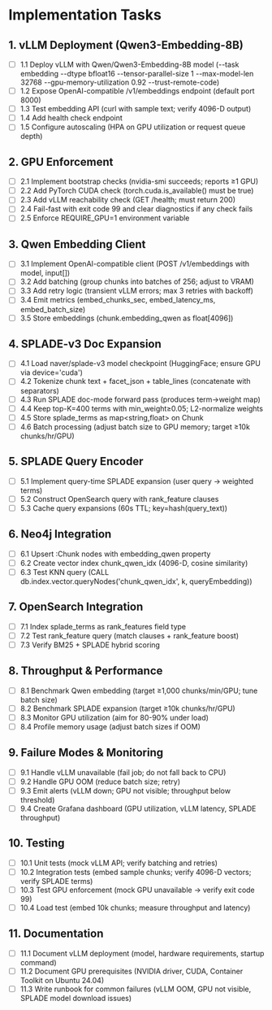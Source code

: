 # Implementation Tasks

## 1. vLLM Deployment (Qwen3-Embedding-8B)

- [ ] 1.1 Deploy vLLM with Qwen/Qwen3-Embedding-8B model (--task embedding --dtype bfloat16 --tensor-parallel-size 1 --max-model-len 32768 --gpu-memory-utilization 0.92 --trust-remote-code)
- [ ] 1.2 Expose OpenAI-compatible /v1/embeddings endpoint (default port 8000)
- [ ] 1.3 Test embedding API (curl with sample text; verify 4096-D output)
- [ ] 1.4 Add health check endpoint
- [ ] 1.5 Configure autoscaling (HPA on GPU utilization or request queue depth)

## 2. GPU Enforcement

- [ ] 2.1 Implement bootstrap checks (nvidia-smi succeeds; reports ≥1 GPU)
- [ ] 2.2 Add PyTorch CUDA check (torch.cuda.is_available() must be true)
- [ ] 2.3 Add vLLM reachability check (GET /health; must return 200)
- [ ] 2.4 Fail-fast with exit code 99 and clear diagnostics if any check fails
- [ ] 2.5 Enforce REQUIRE_GPU=1 environment variable

## 3. Qwen Embedding Client

- [ ] 3.1 Implement OpenAI-compatible client (POST /v1/embeddings with model, input[])
- [ ] 3.2 Add batching (group chunks into batches of 256; adjust to VRAM)
- [ ] 3.3 Add retry logic (transient vLLM errors; max 3 retries with backoff)
- [ ] 3.4 Emit metrics (embed_chunks_sec, embed_latency_ms, embed_batch_size)
- [ ] 3.5 Store embeddings (chunk.embedding_qwen as float[4096])

## 4. SPLADE-v3 Doc Expansion

- [ ] 4.1 Load naver/splade-v3 model checkpoint (HuggingFace; ensure GPU via device='cuda')
- [ ] 4.2 Tokenize chunk text + facet_json + table_lines (concatenate with separators)
- [ ] 4.3 Run SPLADE doc-mode forward pass (produces term→weight map)
- [ ] 4.4 Keep top-K=400 terms with min_weight≥0.05; L2-normalize weights
- [ ] 4.5 Store splade_terms as map<string,float> on Chunk
- [ ] 4.6 Batch processing (adjust batch size to GPU memory; target ≥10k chunks/hr/GPU)

## 5. SPLADE Query Encoder

- [ ] 5.1 Implement query-time SPLADE expansion (user query → weighted terms)
- [ ] 5.2 Construct OpenSearch query with rank_feature clauses
- [ ] 5.3 Cache query expansions (60s TTL; key=hash(query_text))

## 6. Neo4j Integration

- [ ] 6.1 Upsert :Chunk nodes with embedding_qwen property
- [ ] 6.2 Create vector index chunk_qwen_idx (4096-D, cosine similarity)
- [ ] 6.3 Test KNN query (CALL db.index.vector.queryNodes('chunk_qwen_idx', k, queryEmbedding))

## 7. OpenSearch Integration

- [ ] 7.1 Index splade_terms as rank_features field type
- [ ] 7.2 Test rank_feature query (match clauses + rank_feature boost)
- [ ] 7.3 Verify BM25 + SPLADE hybrid scoring

## 8. Throughput & Performance

- [ ] 8.1 Benchmark Qwen embedding (target ≥1,000 chunks/min/GPU; tune batch size)
- [ ] 8.2 Benchmark SPLADE expansion (target ≥10k chunks/hr/GPU)
- [ ] 8.3 Monitor GPU utilization (aim for 80-90% under load)
- [ ] 8.4 Profile memory usage (adjust batch sizes if OOM)

## 9. Failure Modes & Monitoring

- [ ] 9.1 Handle vLLM unavailable (fail job; do not fall back to CPU)
- [ ] 9.2 Handle GPU OOM (reduce batch size; retry)
- [ ] 9.3 Emit alerts (vLLM down; GPU not visible; throughput below threshold)
- [ ] 9.4 Create Grafana dashboard (GPU utilization, vLLM latency, SPLADE throughput)

## 10. Testing

- [ ] 10.1 Unit tests (mock vLLM API; verify batching and retries)
- [ ] 10.2 Integration tests (embed sample chunks; verify 4096-D vectors; verify SPLADE terms)
- [ ] 10.3 Test GPU enforcement (mock GPU unavailable → verify exit code 99)
- [ ] 10.4 Load test (embed 10k chunks; measure throughput and latency)

## 11. Documentation

- [ ] 11.1 Document vLLM deployment (model, hardware requirements, startup command)
- [ ] 11.2 Document GPU prerequisites (NVIDIA driver, CUDA, Container Toolkit on Ubuntu 24.04)
- [ ] 11.3 Write runbook for common failures (vLLM OOM, GPU not visible, SPLADE model download issues)
